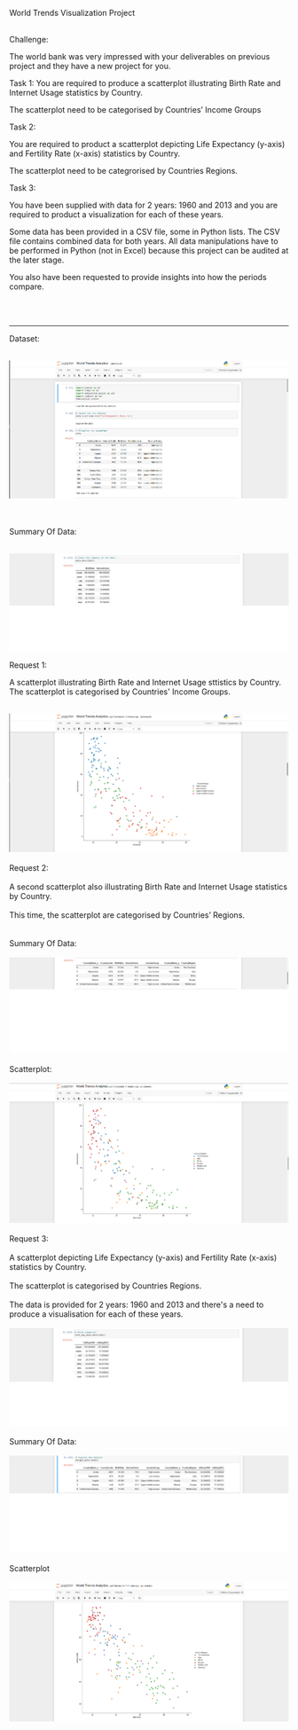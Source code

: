 World Trends Visualization Project
<br>
<br>

Challenge: 

The world bank was very impressed with your deliverables on previous project and they have a new project for you.


Task 1: You are required to produce a scatterplot illustrating Birth Rate and Internet Usage statistics by Country.

The scatterplot need to be categorised by Countries’ Income Groups

Task 2:

You are required to product a scatterplot depicting Life Expectancy (y-axis) and Fertility Rate (x-axis) statistics by Country.

The scatterplot need to be categrorised by Countries Regions.

Task 3:

You have been supplied with data for 2 years: 1960 and 2013 and you are required to product a visualization for each of these years.

Some data has been provided in a CSV file, some in Python lists. The CSV file contains combined data for both years. All data manipulations have to be performed in Python (not in Excel) because this project can be audited at the later stage.

You also have been requested to provide insights into how the periods compare.

<br>

<br>

<hr>

Dataset:
<br>
<br>

![](img/data1.png)

<br>
<br>
Summary Of Data:
<br>
<br>

![](img/data7.png)

Request 1:

A scatterplot illustrating Birth Rate and Internet Usage sttistics by Country. The scatterplot is categorised by Countries' Income Groups.
<br>
<br>

![](img/data8.png)
<br>
<br>
Request 2:
<br>
<br>
A second scatterplot also illustrating Birth Rate and Internet Usage statistics by Country.
<br>
<br>
This time, the scatterplot are categorised by Countries’ Regions.
<br>
<br>
<br>
Summary Of Data:
<br>
<br>
![](img/data9.png)
<br>
<br>
Scatterplot: 
<br>
<br>
![](img/data10.png)
<br>
<br>
Request 3: 
<br>
<br>
A  scatterplot depicting Life Expectancy (y-axis) and Fertility Rate (x-axis) statistics by Country.
<br>
<br>
The scatterplot is categorised by Countries Regions.
<br>
<br>
The data is provided for 2 years: 1960 and 2013 and there's a need to produce a visualisation for each of these years.
<br>
<br>
![](img/data11.png)
<br>
<br>
Summary Of Data:
<br>
<br>
![](img/data12.png)
<br>
<br>
Scatterplot
<br>
<br>
![](img/data13.png)
